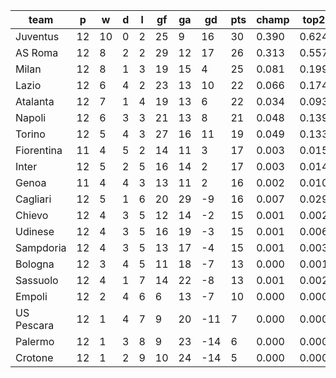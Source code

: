 |    team    | p  | w  | d | l | gf | ga | gd  | pts | champ | top2  | top3  | top4  |  5-7  | bot4  | bot3  | bot2  |
|------------|----|----|---|---|----|----|-----|-----|-------|-------|-------|-------|-------|-------|-------|-------|
| Juventus   | 12 | 10 | 0 | 2 | 25 |  9 |  16 |  30 | 0.390 | 0.624 | 0.763 | 0.856 | 0.114 | 0.000 | 0.000 | 0.000|
| AS Roma    | 12 |  8 | 2 | 2 | 29 | 12 |  17 |  26 | 0.313 | 0.557 | 0.705 | 0.805 | 0.144 | 0.000 | 0.000 | 0.000|
| Milan      | 12 |  8 | 1 | 3 | 19 | 15 |   4 |  25 | 0.081 | 0.199 | 0.343 | 0.481 | 0.306 | 0.002 | 0.001 | 0.000|
| Lazio      | 12 |  6 | 4 | 2 | 23 | 13 |  10 |  22 | 0.066 | 0.174 | 0.303 | 0.432 | 0.314 | 0.002 | 0.000 | 0.000|
| Atalanta   | 12 |  7 | 1 | 4 | 19 | 13 |   6 |  22 | 0.034 | 0.093 | 0.178 | 0.279 | 0.320 | 0.006 | 0.002 | 0.001|
| Napoli     | 12 |  6 | 3 | 3 | 21 | 13 |   8 |  21 | 0.048 | 0.139 | 0.252 | 0.375 | 0.319 | 0.004 | 0.002 | 0.000|
| Torino     | 12 |  5 | 4 | 3 | 27 | 16 |  11 |  19 | 0.049 | 0.133 | 0.248 | 0.367 | 0.328 | 0.004 | 0.001 | 0.000|
| Fiorentina | 11 |  4 | 5 | 2 | 14 | 11 |   3 |  17 | 0.003 | 0.015 | 0.033 | 0.066 | 0.174 | 0.058 | 0.028 | 0.010|
| Inter      | 12 |  5 | 2 | 5 | 16 | 14 |   2 |  17 | 0.003 | 0.014 | 0.034 | 0.066 | 0.186 | 0.052 | 0.025 | 0.010|
| Genoa      | 11 |  4 | 4 | 3 | 13 | 11 |   2 |  16 | 0.002 | 0.010 | 0.022 | 0.042 | 0.129 | 0.086 | 0.046 | 0.020|
| Cagliari   | 12 |  5 | 1 | 6 | 20 | 29 |  -9 |  16 | 0.007 | 0.029 | 0.071 | 0.128 | 0.253 | 0.028 | 0.013 | 0.006|
| Chievo     | 12 |  4 | 3 | 5 | 12 | 14 |  -2 |  15 | 0.001 | 0.002 | 0.007 | 0.016 | 0.071 | 0.171 | 0.095 | 0.044|
| Udinese    | 12 |  4 | 3 | 5 | 16 | 19 |  -3 |  15 | 0.001 | 0.006 | 0.020 | 0.042 | 0.133 | 0.096 | 0.052 | 0.020|
| Sampdoria  | 12 |  4 | 3 | 5 | 13 | 17 |  -4 |  15 | 0.001 | 0.003 | 0.012 | 0.025 | 0.091 | 0.138 | 0.073 | 0.031|
| Bologna    | 12 |  3 | 4 | 5 | 11 | 18 |  -7 |  13 | 0.000 | 0.001 | 0.003 | 0.007 | 0.038 | 0.282 | 0.174 | 0.093|
| Sassuolo   | 12 |  4 | 1 | 7 | 14 | 22 |  -8 |  13 | 0.001 | 0.002 | 0.007 | 0.015 | 0.065 | 0.193 | 0.111 | 0.052|
| Empoli     | 12 |  2 | 4 | 6 |  6 | 13 |  -7 |  10 | 0.000 | 0.000 | 0.000 | 0.001 | 0.006 | 0.609 | 0.464 | 0.300|
| US Pescara | 12 |  1 | 4 | 7 |  9 | 20 | -11 |   7 | 0.000 | 0.000 | 0.000 | 0.000 | 0.002 | 0.727 | 0.598 | 0.422|
| Palermo    | 12 |  1 | 3 | 8 |  9 | 23 | -14 |   6 | 0.000 | 0.000 | 0.000 | 0.000 | 0.002 | 0.760 | 0.641 | 0.484|
| Crotone    | 12 |  1 | 2 | 9 | 10 | 24 | -14 |   5 | 0.000 | 0.000 | 0.000 | 0.000 | 0.003 | 0.783 | 0.673 | 0.508|
